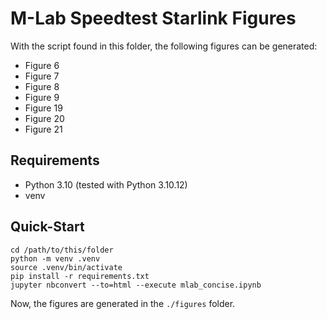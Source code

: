 # M-Lab Speedtest Starlink Figures

With the script found in this folder, the following figures can be generated:

* Figure 6
* Figure 7
* Figure 8
* Figure 9
* Figure 19
* Figure 20
* Figure 21

## Requirements

* Python 3.10 (tested with Python 3.10.12)
* venv

## Quick-Start

```
cd /path/to/this/folder
python -m venv .venv
source .venv/bin/activate
pip install -r requirements.txt
jupyter nbconvert --to=html --execute mlab_concise.ipynb
```

Now, the figures are generated in the `./figures` folder.
